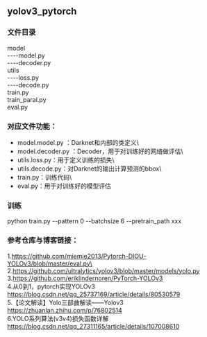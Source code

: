 ## yolov3_pytorch

### 文件目录

model\
----model.py\
----decoder.py\
utils\
----loss.py\
----decode.py\
train.py\
train_paral.py\
eval.py

### 对应文件功能：
- model.model.py ：Darknet和内部的类定义\
- model.decoder.py ：Decoder，用于对训练好的网络做评估\
- utils.loss.py：用于定义训练的损失\
- utils.decode.py：对Darknet的输出计算预测的bbox\
- train.py：训练代码\
- eval.py：用于对训练好的模型评估

### 训练
python train.py --pattern 0 --batchsize 6 --pretrain_path xxx

### 参考仓库与博客链接：
1.https://github.com/miemie2013/Pytorch-DIOU-YOLOv3/blob/master/eval.py\
2.https://github.com/ultralytics/yolov3/blob/master/models/yolo.py \
3.https://github.com/eriklindernoren/PyTorch-YOLOv3 \
4.从0到1，pytorch实现YOLOv3 https://blog.csdn.net/qq_25737169/article/details/80530579 \
5.【论文解读】Yolo三部曲解读——Yolov3 https://zhuanlan.zhihu.com/p/76802514 \
6.YOLO系列算法(v3v4)损失函数详解 https://blog.csdn.net/qq_27311165/article/details/107008610
